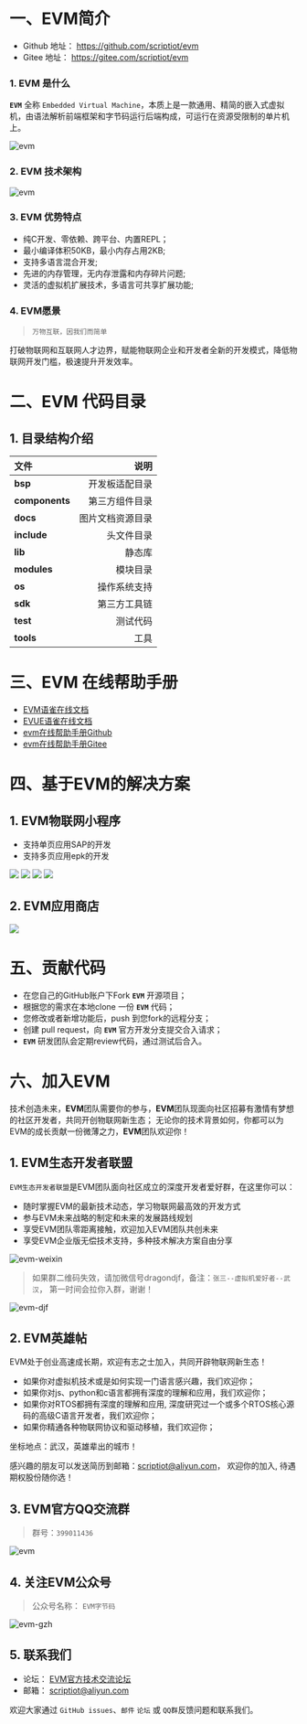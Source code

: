 一、EVM简介
========================================

+ Github 地址： https://github.com/scriptiot/evm
+ Gitee  地址： https://gitee.com/scriptiot/evm

###  1.  EVM 是什么

 **`EVM`** 全称 `Embedded Virtual Machine`，本质上是一款通用、精简的嵌入式虚拟机，由语法解析前端框架和字节码运行后端构成，可运行在资源受限制的单片机上。

![evm](./docs/logo.png)

### 2. EVM 技术架构

![evm](./docs/evm-2021-ecosystem.png)

### 3. EVM 优势特点

+ 纯C开发、零依赖、跨平台、内置REPL；
+ 最小编译体积50KB，最小内存占用2KB;
+ 支持多语言混合开发;
+ 先进的内存管理，无内存泄露和内存碎片问题;
+ 灵活的虚拟机扩展技术，多语言可共享扩展功能;


### 4. EVM愿景

> `万物互联，因我们而简单`

打破物联网和互联网人才边界，赋能物联网企业和开发者全新的开发模式，降低物联网开发门槛，极速提升开发效率。


二、EVM 代码目录
======================================== 


## 1. 目录结构介绍

| 文件      |    说明|
| :-------- | --------:|
| **bsp**| 开发板适配目录 |
| **components**| 第三方组件目录 |
| **docs**| 图片文档资源目录 |
| **include**|   头文件目录  | 
| **lib**|   静态库  |
| **modules**|  模块目录  |
| **os**|  操作系统支持 |
| **sdk**|  第三方工具链 |
| **test**|   测试代码 |
| **tools**|  工具 |

三、EVM 在线帮助手册
========================================

+ [EVM语雀在线文档](https://www.yuque.com/bytecode/evm)
+ [EVUE语雀在线文档](https://www.yuque.com/bytecode/evue)
+ [evm在线帮助手册Github](https://scriptiot.github.io/evm_doc/#/zh-cn/evm_what)
+ [evm在线帮助手册Gitee](https://scriptiot.gitee.io/evm_doc/#/zh-cn/evm_what)


四、基于EVM的解决方案
========================================

## 1. EVM物联网小程序

+ 支持单页应用SAP的开发
+ 支持多页应用epk的开发

![](./docs/evue-watch-01.png)
![](./docs/evue-watch-02.png)
![](./docs/evue-watch-03.png)
![](./docs/evue-watch-04.png)

## 2. EVM应用商店

![](./docs/evm-store.png)


五、贡献代码
========================================
+ 在您自己的GitHub账户下Fork **`EVM`** 开源项目；
+ 根据您的需求在本地clone 一份 **`EVM`** 代码；
+ 您修改或者新增功能后，push 到您fork的远程分支；
+ 创建 pull request，向 **`EVM`** 官方开发分支提交合入请求；
+ **`EVM`** 研发团队会定期review代码，通过测试后合入。

六、加入EVM
========================================

技术创造未来，**EVM**团队需要你的参与，**EVM**团队现面向社区招募有激情有梦想的社区开发者，共同开创物联网新生态；
无论你的技术背景如何，你都可以为EVM的成长贡献一份微薄之力，**EVM**团队欢迎你！

## 1. EVM生态开发者联盟

`EVM生态开发者联盟`是EVM团队面向社区成立的深度开发者爱好群，在这里你可以：

+ 随时掌握EVM的最新技术动态，学习物联网最高效的开发方式
+ 参与EVM未来战略的制定和未来的发展路线规划
+ 享受EVM团队零距离接触，欢迎加入EVM团队共创未来
+ 享受EVM企业版无偿技术支持，多种技术解决方案自由分享

![evm-weixin](./docs/evm-weixin.jpg)


> 如果群二维码失效，请加微信号dragondjf，备注：`张三--虚拟机爱好者--武汉`， 第一时间会拉你入群，谢谢！

![evm-djf](./docs/evm-djf.jpg)

## 2. EVM英雄帖

EVM处于创业高速成长期，欢迎有志之士加入，共同开辟物联网新生态！

+ 如果你对虚拟机技术或是如何实现一门语言感兴趣，我们欢迎你；
+ 如果你对js、python和c语言都拥有深度的理解和应用，我们欢迎你；
+ 如果你对RTOS都拥有深度的理解和应用, 深度研究过一个或多个RTOS核心源码的高级C语言开发者，我们欢迎你；
+ 如果你精通各种物联网协议和驱动移植，我们欢迎你；

坐标地点：武汉，英雄辈出的城市！

感兴趣的朋友可以发送简历到邮箱：scriptiot@aliyun.com， 欢迎你的加入, 待遇期权股份随你选！

## 3. EVM官方QQ交流群


> 群号：`399011436`

![evm](./docs/QQ.jpg)

## 4. 关注EVM公众号

> 公众号名称： `EVM字节码`

![evm-gzh](./docs/evm-gzh.jpg)


## 5. 联系我们

+ 论坛： [EVM官方技术交流论坛](http://forum.evmiot.com/)
+ 邮箱： scriptiot@aliyun.com

欢迎大家通过 `GitHub issues`、`邮件` `论坛` 或 `QQ群`反馈问题和联系我们。
